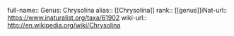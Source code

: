 

full-name:: Genus: Chrysolina
alias:: [[Chrysolina]]
rank:: [[genus]]iNat-url:: https://www.inaturalist.org/taxa/61902
wiki-url:: http://en.wikipedia.org/wiki/Chrysolina
